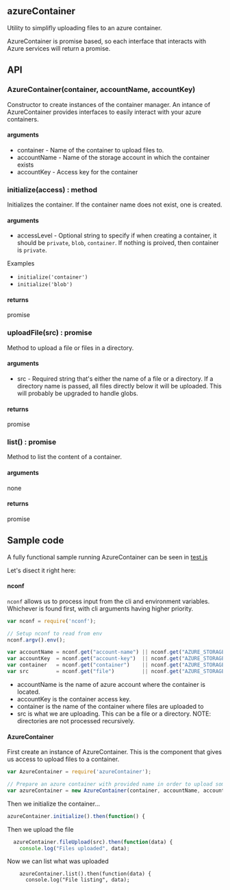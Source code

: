 ## azureContainer
Utility to simplifly uploading files to an azure container.

AzureContainer is promise based, so each interface that interacts with Azure services will return a promise.

## API

### AzureContainer(container, accountName, accountKey)
Constructor to create instances of the container manager. An intance of AzureContainer provides interfaces to easily interact with your azure containers.

#### arguments
- container - Name of the container to upload files to.
- accountName - Name of the storage account in which the container exists
- accountKey - Access key for the container


### initialize(access) : method
Initializes the container.  If the container name does not exist, one is created.

#### arguments
- accessLevel - Optional string to specify if when creating a container, it should be `private`, `blob`, `container`.  If nothing is proived, then container is `private`.

Examples
- `initialize('container')`
- `initialize('blob')`

#### returns
promise


### uploadFile(src) : promise
Method to upload a file or files in a directory.

#### arguments
- src - Required string that's either the name of a file or a directory.  If a directory name is passed, all files directly below it will be uploaded.  This will probably be upgraded to handle globs.

#### returns
promise


### list() : promise
Method to list the content of a container.

#### arguments
none

#### returns
promise


## Sample code

A fully functional sample running AzureContainer can be seen in <a href='https://github.com/MiguelCastillo/azureContainer/blob/master/test.js'>test.js</a>

Let's disect it right here:

#### nconf
`nconf` allows us to process input from the cli and environment variables.  Whichever is found first, with cli arguments having higher priority.

``` javascript
var nconf = require('nconf');

// Setup nconf to read from env
nconf.argv().env();

var accountName = nconf.get("account-name") || nconf.get("AZURE_STORAGE_ACCOUNT");
var accountKey  = nconf.get("account-key")  || nconf.get("AZURE_STORAGE_ACCESS_KEY");
var container   = nconf.get("container")    || nconf.get("AZURE_STORAGE_CONTAINER");
var src         = nconf.get("file")         || nconf.get("AZURE_STORAGE_FILE");
```

- accountName is the name of azure account where the container is located.
- accountKey is the container access key.
- container is the name of the container where files are uploaded to
- src is what we are uploading.  This can be a file or a directory.  NOTE: directories are not processed recursively.


#### AzureContainer

First create an instance of AzureContainer.  This is the component that gives us access to upload files to a container.

``` javascript
var AzureContainer = require('azureContainer');

// Prepare an azure container with provided name in order to upload some files
var azureContainer = new AzureContainer(container, accountName, accountKey);
```

Then we initialize the container...
``` javascript
azureContainer.initialize().then(function() {
```

Then we upload the file
``` javascript
  azureContainer.fileUpload(src).then(function(data) {
    console.log("Files uploaded", data);
```

Now we can list what was uploaded
```
    azureContainer.list().then(function(data) {
      console.log("File listing", data);
```

